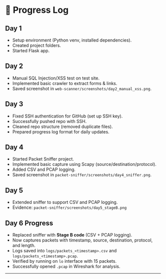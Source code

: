 
# 📅 Progress Log

## Day 1
- Setup environment (Python venv, installed dependencies).
- Created project folders.
- Started Flask app.

## Day 2
- Manual SQL Injection/XSS test on test site.
- Implemented basic crawler to extract forms & links.
- Saved screenshot in `web-scanner/screenshots/day2_manual_xss.png`.

## Day 3
- Fixed SSH authentication for GitHub (set up SSH key).
- Successfully pushed repo with SSH.
- Cleaned repo structure (removed duplicate files).
- Prepared progress log format for daily updates.

## Day 4
- Started Packet Sniffer project.
- Implemented basic capture using Scapy (source/destination/protocol).
- Added CSV and PCAP logging.
- Saved screenshot in `packet-sniffer/screenshots/day4_sniffer.png`.

## Day 5
- Extended sniffer to support CSV and PCAP logging.
- Evidence: `packet-sniffer/screenshots/day5_stageB.png`


 
 ## Day 6 Progress
- Replaced sniffer with **Stage B code** (CSV + PCAP logging).
- Now captures packets with timestamp, source, destination, protocol, and length.
- Logs saved into `logs/packets_<timestamp>.csv` and `logs/packets_<timestamp>.pcap`.
- Verified by running on `lo` interface with 15 packets.
- Successfully opened `.pcap` in Wireshark for analysis.



---

